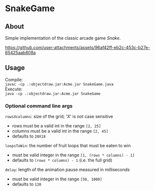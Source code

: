 # SnakeGame
## About
Simple implementation of the classic arcade game _Snake_.

https://github.com/user-attachments/assets/96af42ff-eb2c-453c-b27e-65425aab808a

## Usage
Compile:  
`javac -cp .:objectdraw.jar:Acme.jar SnakeGame.java`  
Execute:  
`java -cp .:objectdraw.jar:Acme.jar SnakeGame`  

### Optional command line args  
`rowsXcolumns`: size of the grid; 'X' is not case sensitive  
 - rows must be a valid int in the range `[2, 25]`
 - columns must be a valid int in the range `[2, 45]`
 - defaults to `20X18`
 
`loopsToWin`: the number of fruit loops that must be eaten to win  
 - must be valid integer in the range `[1, (rows * columns) - 1]`
 - defaults to `(rows * columns) - 1` (i.e. the full grid)
 
`delay`: length of the animation pause measured in milliseconds
 - must be valid integer in the range `[50, 1000]`
 - defaults to `120`
